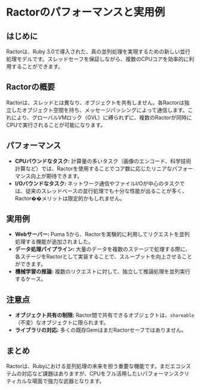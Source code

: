 # Ractorのパフォーマンスと実用例

## はじめに
Ractorは、Ruby 3.0で導入された、真の並列処理を実現するための新しい並行処理モデルです。スレッドセーフを保証しながら、複数のCPUコアを効率的に利用することができます。

## Ractorの概要
Ractorは、スレッドとは異なり、オブジェクトを共有しません。各Ractorは独立したオブジェクト空間を持ち、メッセージパッシングによって通信します。これにより、グローバルVMロック（GVL）に縛られずに、複数のRactorが同時にCPUで実行されることが可能になります。

## パフォーマンス
- **CPUバウンドなタスク:** 計算量の多いタスク（画像のエンコード、科学技術計算など）では、Ractorを使用することでコア数に応じたリニアなパフォーマンス向上が期待できます。
- **I/Oバウンドなタスク:** ネットワーク通信やファイルI/Oが中心のタスクでは、従来のスレッドベースの並行処理でも十分な性能が出ることが多く、Ractor��メリットは限定的かもしれません。

## 実用例
- **Webサーバー:** Puma 5から、Ractorを実験的に利用してリクエストを並列処理する機能が追加されました。
- **データ処理パイプライン:** 大量のデータを複数のステージで処理する際に、各ステージをRactorとして実装することで、スループットを向上させることができます。
- **機械学習の推論:** 複数のリクエストに対して、独立して推論処理を並列実行するケース。

## 注意点
- **オブジェクト共有の制限:** Ractor間で共有できるオブジェクトは、`shareable`（不変）なオブジェクトに限られます。
- **ライブラリの対応:** 多くの既存GemはまだRactorセーフではありません。

## まとめ
Ractorは、Rubyにおける並列処理の未来を担う重要な機能です。まだエコシステムの対応など課題はありますが、CPUをフル活用したいパフォーマンスクリティカルな場面で強力な武器となります。

